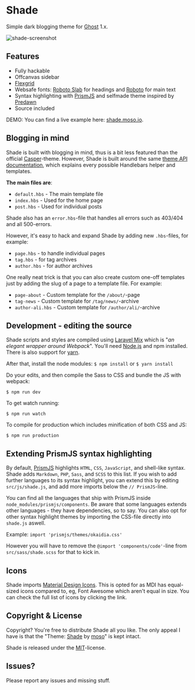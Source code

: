 # Shade

Simple dark blogging theme for [Ghost](http://github.com/tryghost/ghost/) 1.x.

![shade-screenshot](https://shade.moso.io/img/shade-screenshot.jpg)

## Features

- Fully hackable
- Offcanvas sidebar
- [Flexgrid](https://github.com/moso/flexgrid)
- Websafe fonts: [Roboto Slab](https://fonts.google.com/specimen/Roboto+Slab) for headings and [Roboto](https://fonts.google.com/specimen/Roboto) for main text
- Syntax highlighting with [PrismJS](https://github.com/PrismJS/prism) and selfmade theme inspired by [Predawn](https://github.com/jamiewilson/predawn)
- Source included

DEMO: You can find a live example here: [shade.moso.io](https://shade.moso.io).


## Blogging in mind
Shade is built with blogging in mind, thus is a bit less featured than the official [Casper](https://github.com/TryGhost/Casper)-theme. However, Shade is built around the same [theme API documentation](https://themes.ghost.org), which explains every possible Handlebars helper and templates.

**The main files are**:

- `default.hbs` - The main template file
- `index.hbs` - Used for the home page
- `post.hbs` - Used for individual posts

Shade also has an `error.hbs`-file that handles all errors such as 403/404 and all 500-errors.

However, it's easy to hack and expand Shade by adding new `.hbs`-files, for example:

- `page.hbs` - to handle individual pages
- `tag.hbs` - for tag archives
- `author.hbs` - for author archives

One really neat trick is that you can also create custom one-off templates just by adding the slug of a page to a template file. For example:

- `page-about` - Custom template for the `/about/`-page
- `tag-news` - Custom template for `/tag/news/`-archive
- `author-ali.hbs` - Custom template for `/author/ali/`-archive

## Development - editing the source
Shade scripts and styles are compiled using [Laravel Mix](https://github.com/JeffreyWay/laravel-mix) which is "*an elegant wrapper around Webpack*". You'll need [Node.js](https://nodejs.org) and npm installed. There is also support for [yarn](https://yarnpkg.com).

After that, install the node modules:
`$ npm install` or `$ yarn install`

Do your edits, and then compile the Sass to CSS and bundle the JS with webpack:
```
$ npm run dev
```

To get watch running:
```
$ npm run watch
```

To compile for production which includes minification of both CSS and JS:
```
$ npm run production
```

## Extending PrismJS syntax highlighting
By default, [PrismJS](https://github.com/PrismJS/prism) highlights `HTML`, `CSS`, `JavaScript`, and shell-like syntax. Shade adds `Markdown`, `PHP`, `Sass`, and `SCSS` to this list. If you wish to add further languages to its syntax highlight, you can extend this by editing `src/js/shade.js`, and add more imports below the `// PrismJS`-line.

You can find all the languages that ship with PrismJS inside `node_modules/prismjs/components`. Be aware that some languages extends other languages - they have dependencies, so to say. You can also opt for other syntax highlight themes by importing the CSS-file directly into `shade.js` aswell.

Example: `import 'prismjs/themes/okaidia.css'`

However you will have to remove the `@import 'components/code'`-line from `src/sass/shade.scss` for that to kick in.

## Icons
Shade imports [Material Design Icons](https://materialdesignicons.com). This is opted for as MDI has equal-sized icons compared to, eg, Font Awesome which aren't equal in size. You can check the full list of icons by clicking the link.

## Copyright & License
Copyright? You're free to distribute Shade all you like. The only appeal I have is that the "Theme: [Shade](https://github.com/moso/shade-ghost-theme) by [moso](https://moso.io)" is kept intact.

Shade is released under the [MIT](https://github.com/moso/shade-ghost-theme/blob/master/LICENSE)-license.

## Issues?
Please report any issues and missing stuff.
